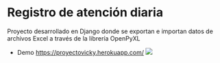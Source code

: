 # Registro de atención diaria
Proyecto desarrollado en Django donde se exportan e importan datos de archivos Excel a través de la librería OpenPyXL
- Demo https://proyectovicky.herokuapp.com/
![](https://repository-images.githubusercontent.com/299468489/579f0900-0b58-11eb-8f3a-aa1743c85244)

